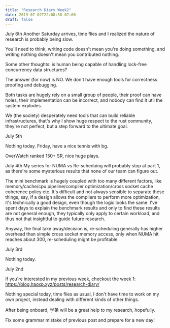 ```yaml
---
title: "Research Diary Week2"
date: 2019-07-02T22:08:58-07:00
draft: false 
---
```



July 6th
Another Saturday arrives, time flies and I realized the nature of research is probably being slow.

You'll need to think, writing code doesn't mean you're doing something, and writing nothing doesn't mean you contributed nothing.

Some other thoughts: is human being capable of handling lock-free concurrency data structures?

The answer (for now) is NO. We don't have enough tools for correctness proofing and debugging.

Both tasks are hugely rely on a small group of people, their proof can have holes, their implementation can be incorrect, and nobody can find it util the system explodes.

We (the society) desperately need tools that can build reliable infrastructures, that's why I show huge respect to the rust community, they're not perfect, but a step forward to the ultimate goal.  


July 5th

Nothing today. Friday, have a nice tennis with bg.

OverWatch ranked 150+ SR, nice huge plays.

July 4th
My series for NUMA vs Re-scheduing will probably stop at part 1, as there're some mysterious results that none of our team can figure out.

The mini benchmark is hugely coupled with too many different factors, like memory/cache/cpu pipeline/compiler optimization/cross socket cache coherence policy etc.
It's difficult and not always sensible to separate these things, say, if a design allows the compilers to perform more optimization, it's technically a good design, even though the logic looks the same.
I've spent days to explain the benchmark results and only to find these results are not general enough, they typically only apply to certain workload, and thus not that insightful to guide future research.  

Anyway, the final take away/decision is, re-scheduling generally has higher overhead than simple cross socket memory access, only when NUMA hit reaches about 300, re-scheduling might be profitable.



July 3rd

Nothing today.


July 2nd

If you're interested in my previous week, checkout the week 1: https://blog.haoxp.xyz/posts/research-diary/

Nothing special today, time flies as usual, I don't have time to work on my own project, instead dealing with different kinds of other things.

After being onboard, 学弟 will be a great help to my research, hopefully.

Fix some grammar mistake of previous post and prepare for a new day!



